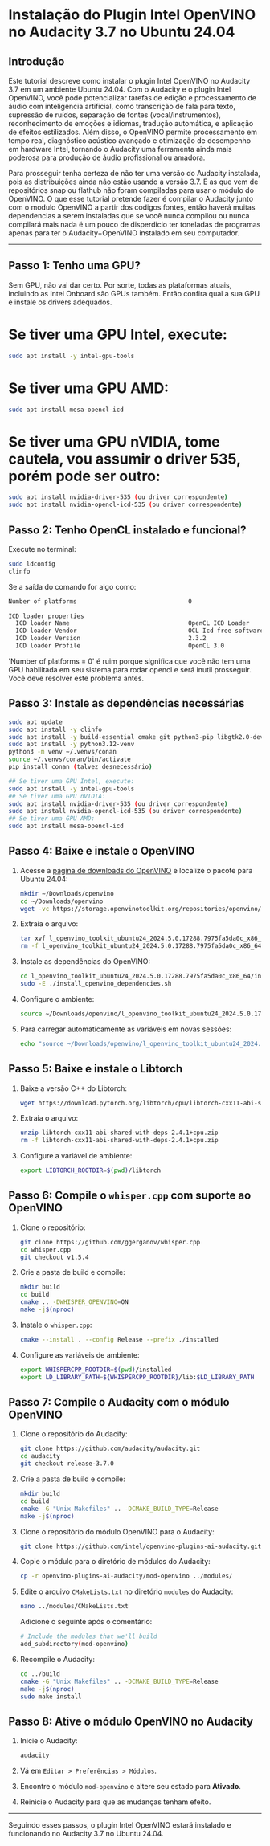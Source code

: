 
# Instalação do Plugin Intel OpenVINO no Audacity 3.7 no Ubuntu 24.04

## Introdução
Este tutorial descreve como instalar o plugin Intel OpenVINO no Audacity 3.7 em um ambiente Ubuntu 24.04. 
Com o Audacity e o plugin Intel OpenVINO, você pode potencializar tarefas de edição e processamento de áudio com inteligência artificial, como transcrição de fala para texto, supressão de ruídos, separação de fontes (vocal/instrumentos), reconhecimento de emoções e idiomas, tradução automática, e aplicação de efeitos estilizados. Além disso, o OpenVINO permite processamento em tempo real, diagnóstico acústico avançado e otimização de desempenho em hardware Intel, tornando o Audacity uma ferramenta ainda mais poderosa para produção de áudio profissional ou amadora.

Para prosseguir tenha certeza de não ter uma versão do Audacity instalada, pois as distribuições ainda não estão usando a versão 3.7. E as que vem de repositórios snap ou flathub não foram compiladas para usar o módulo do OpenVINO. 
O que esse tutorial pretende fazer é compilar o Audacity junto com o modulo OpenVINO a partir dos codigos fontes, então haverá muitas dependencias a serem instaladas que se você nunca compilou ou nunca compilará mais nada é um pouco de disperdicio ter toneladas de programas apenas para ter o Audacity+OpenVINO instalado em seu computador.

---
## Passo 1: Tenho uma GPU?
Sem GPU, não vai dar certo. Por sorte, todas as plataformas atuais, incluindo as Intel Onboard são GPUs também. Então confira qual a sua GPU e instale os drivers adequados.  

# Se tiver uma GPU Intel, execute:
```bash
sudo apt install -y intel-gpu-tools
```

# Se tiver uma GPU AMD:
```bash
sudo apt install mesa-opencl-icd
```

# Se tiver uma GPU nVIDIA, tome cautela, vou assumir o driver 535, porém pode ser outro:
```bash
sudo apt install nvidia-driver-535 (ou driver correspondente)
sudo apt install nvidia-opencl-icd-535 (ou driver correspondente)
```
## Passo 2: Tenho OpenCL instalado e funcional? 
Execute no terminal:
```bash
sudo ldconfig
clinfo
```
Se a saída do comando for algo como:
```bash
Number of platforms                               0

ICD loader properties
  ICD loader Name                                 OpenCL ICD Loader
  ICD loader Vendor                               OCL Icd free software
  ICD loader Version                              2.3.2
  ICD loader Profile                              OpenCL 3.0
```
'Number of platforms = 0' é ruim porque significa que você não tem uma GPU habilitada em seu sistema para rodar opencl e será inutil prosseguir. Você deve resolver este problema antes.

## Passo 3: Instale as dependências necessárias

```bash
sudo apt update
sudo apt install -y clinfo
sudo apt install -y build-essential cmake git python3-pip libgtk2.0-dev libasound2-dev libjack-jackd2-dev uuid-dev ocl-icd-opencl-dev
sudo apt install -y python3.12-venv
python3 -m venv ~/.venvs/conan
source ~/.venvs/conan/bin/activate
pip install conan (talvez desnecessário)

## Se tiver uma GPU Intel, execute:
sudo apt install -y intel-gpu-tools
## Se tiver uma GPU nVIDIA:
sudo apt install nvidia-driver-535 (ou driver correspondente)
sudo apt install nvidia-opencl-icd-535 (ou driver correspondente)
## Se tiver uma GPU AMD:
sudo apt install mesa-opencl-icd
```

## Passo 4: Baixe e instale o OpenVINO

1. Acesse a [página de downloads do OpenVINO](https://github.com/openvinotoolkit/openvino/releases) e localize o pacote para Ubuntu 24.04:
    ```bash
    mkdir ~/Downloads/openvino
    cd ~/Downloads/openvino
    wget -vc https://storage.openvinotoolkit.org/repositories/openvino/packages/2024.5/linux/l_openvino_toolkit_ubuntu24_2024.5.0.17288.7975fa5da0c_x86_64.tgz
    ```

2. Extraia o arquivo:
    ```bash
    tar xvf l_openvino_toolkit_ubuntu24_2024.5.0.17288.7975fa5da0c_x86_64.tgz
    rm -f l_openvino_toolkit_ubuntu24_2024.5.0.17288.7975fa5da0c_x86_64.tgz
    ```

3. Instale as dependências do OpenVINO:
    ```bash
    cd l_openvino_toolkit_ubuntu24_2024.5.0.17288.7975fa5da0c_x86_64/install_dependencies/
    sudo -E ./install_openvino_dependencies.sh
    ```

4. Configure o ambiente:
    ```bash
    source ~/Downloads/openvino/l_openvino_toolkit_ubuntu24_2024.5.0.17288.7975fa5da0c_x86_64/setupvars.sh
    ```

5. Para carregar automaticamente as variáveis em novas sessões:
    ```bash
    echo "source ~/Downloads/openvino/l_openvino_toolkit_ubuntu24_2024.5.0.17288.7975fa5da0c_x86_64/setupvars.sh" >> ~/.bashrc
    ```
## Passo 5: Baixe e instale o Libtorch

1. Baixe a versão C++ do Libtorch:
    ```bash
    wget https://download.pytorch.org/libtorch/cpu/libtorch-cxx11-abi-shared-with-deps-2.4.1%2Bcpu.zip
    ```

2. Extraia o arquivo:
    ```bash
    unzip libtorch-cxx11-abi-shared-with-deps-2.4.1+cpu.zip
    rm -f libtorch-cxx11-abi-shared-with-deps-2.4.1+cpu.zip
    ```

3. Configure a variável de ambiente:
    ```bash
    export LIBTORCH_ROOTDIR=$(pwd)/libtorch
    ```
## Passo 6: Compile o `whisper.cpp` com suporte ao OpenVINO

1. Clone o repositório:
    ```bash
    git clone https://github.com/ggerganov/whisper.cpp
    cd whisper.cpp
    git checkout v1.5.4
    ```

2. Crie a pasta de build e compile:
    ```bash
    mkdir build
    cd build
    cmake .. -DWHISPER_OPENVINO=ON
    make -j$(nproc)
    ```

3. Instale o `whisper.cpp`:
    ```bash
    cmake --install . --config Release --prefix ./installed
    ```

4. Configure as variáveis de ambiente:
    ```bash
    export WHISPERCPP_ROOTDIR=$(pwd)/installed
    export LD_LIBRARY_PATH=${WHISPERCPP_ROOTDIR}/lib:$LD_LIBRARY_PATH
    ```

## Passo 7: Compile o Audacity com o módulo OpenVINO

1. Clone o repositório do Audacity:
    ```bash
    git clone https://github.com/audacity/audacity.git
    cd audacity
    git checkout release-3.7.0
    ```

2. Crie a pasta de build e compile:
    ```bash
    mkdir build
    cd build
    cmake -G "Unix Makefiles" .. -DCMAKE_BUILD_TYPE=Release
    make -j$(nproc)
    ```

3. Clone o repositório do módulo OpenVINO para o Audacity:
    ```bash
    git clone https://github.com/intel/openvino-plugins-ai-audacity.git
    ```

4. Copie o módulo para o diretório de módulos do Audacity:
    ```bash
    cp -r openvino-plugins-ai-audacity/mod-openvino ../modules/
    ```

5. Edite o arquivo `CMakeLists.txt` no diretório `modules` do Audacity:
    ```bash
    nano ../modules/CMakeLists.txt
    ```

    Adicione o seguinte após o comentário:
    ```bash
    # Include the modules that we'll build
    add_subdirectory(mod-openvino)
    ```

6. Recompile o Audacity:
    ```bash
    cd ../build
    cmake -G "Unix Makefiles" .. -DCMAKE_BUILD_TYPE=Release
    make -j$(nproc)
    sudo make install
    ```

## Passo 8: Ative o módulo OpenVINO no Audacity

1. Inicie o Audacity:
    ```bash
    audacity
    ```

2. Vá em `Editar > Preferências > Módulos`.

3. Encontre o módulo `mod-openvino` e altere seu estado para **Ativado**.

4. Reinicie o Audacity para que as mudanças tenham efeito.

---

Seguindo esses passos, o plugin Intel OpenVINO estará instalado e funcionando no Audacity 3.7 no Ubuntu 24.04.
